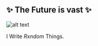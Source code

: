 ## ✨ The Future is vast ✨

 ![alt text](https://i.giphy.com/media/v1.Y2lkPTc5MGI3NjExcTQ4cXBpeGt2MjNpN2xxeGoyMjJubnp3MXRjeDg1OWg4ZWV0OW9xNiZlcD12MV9pbnRlcm5hbF9naWZfYnlfaWQmY3Q9cw/OEV5W3prJnfurTzXmC/giphy.gif)

I Write *Rxndom* Things.

<!--
**Fantonos/Fantonos** is a ✨ _special_ ✨ repository because its `README.md` (this file) appears on your GitHub profile.

Here are some ideas to get you started:
- ![alt text](https://github.com/images/mona-whisper.gif)
- 🔭 I’m currently working on ...
- 🌱 I’m currently learning ...
- 👯 I’m looking to collaborate on ...
- 🤔 I’m looking for help with ...
- 💬 Ask me about ...
- 📫 How to reach me: ...
- 😄 Pronouns: ...
- ⚡ Fun fact: ...
-->
